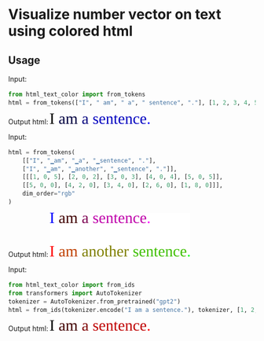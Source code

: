 # Visualize number vector on text using colored html

## Usage
Input:
```python
from html_text_color import from_tokens
html = from_tokens(["I", " am", " a", " sentence", "."], [1, 2, 3, 4, 5], dim_order="b")
```
Output html:
![test_outputs/test_single.html](test_outputs/test_single.svg)
<br/>

Input:
```python
html = from_tokens(
    [["I", "▁am", "▁a", "▁sentence", "."],
    ["I", "▁am", "▁another", "▁sentence", "."]],
    [[[1, 0, 5], [2, 0, 2], [3, 0, 3], [4, 0, 4], [5, 0, 5]],
    [[5, 0, 0], [4, 2, 0], [3, 4, 0], [2, 6, 0], [1, 8, 0]]],
    dim_order="rgb"
)
```
Output html:
![test_outputs/test_multiple.html](test_outputs/test_multiple.svg)
<br/>

Input:
```python
from html_text_color import from_ids
from transformers import AutoTokenizer
tokenizer = AutoTokenizer.from_pretrained("gpt2")
html = from_ids(tokenizer.encode("I am a sentence."), tokenizer, [1, 2, 3, 4, 5])
```
Output html:
![test_outputs/test_tokens.html](test_outputs/test_tokens.svg)